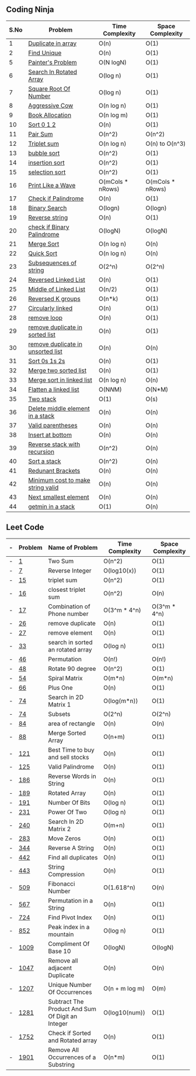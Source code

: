 ## Coding Ninja


| S.No | Problem | Time Complexity | Space Complexity |
| ---- | ---------------------------------------------------------------------------------------------------------------------------------------------- | ---------- | --------- |
| 1 | [Duplicate in array](https://github.com/Namansingh03/DSA-with-cpp/blob/main/coding%20ninja%20question/Duplicate_in_array.cpp) | O(n) | O(1) |
| 2 | [Find Unique](https://github.com/Namansingh03/DSA-with-cpp/blob/main/coding%20ninja%20question/Find_Unique.cpp) | O(n) | O(1) |
| 5 | [Painter's Problem](https://github.com/Namansingh03/DSA-with-cpp/blob/main/coding%20ninja%20question/Painter's_problem.cpp) | O(N logN) | O(1) | 
| 6 | [Search In Rotated Array](https://github.com/Namansingh03/DSA-with-cpp/blob/main/coding%20ninja%20question/Search-In-Rotated-Sorted-Array.cpp) | O(log n) | O(1) |
| 7 | [Square Root Of Number](https://github.com/Namansingh03/DSA-with-cpp/blob/main/coding%20ninja%20question/Search-In-Rotated-Sorted-Array.cpp) | O(log n) | O(1) |
| 8 | [Aggressive Cow](https://github.com/Namansingh03/DSA-with-cpp/blob/main/coding%20ninja%20question/aggressive_cows.cpp) | O(n log n) | O(1) |
| 9 | [Book Allocation](https://github.com/Namansingh03/DSA-with-cpp/blob/main/coding%20ninja%20question/books_allocation.cpp) |O(n log m) | O(1) |
| 10 | [Sort 0 1 2](https://github.com/Namansingh03/DSA-with-cpp/blob/main/coding%20ninja%20question/sort-0-1-2.cpp) | O(n) | O(1) |
| 11 | [Pair Sum](https://github.com/Namansingh03/DSA-with-cpp/blob/main/coding%20ninja%20question/pair-sum.cpp) | O(n^2) | O(n^2) |
| 12 | [Triplet sum](https://github.com/Namansingh03/DSA-with-cpp/blob/main/coding%20ninja%20question/3Sum.cpp) | O(n log n) | O(n) to O(n^3)|
| 13 | [bubble sort](https://github.com/Namansingh03/DSA-with-cpp/blob/main/coding%20ninja%20question/bubble_sort.cpp) | O(n^2) | O(1)|
| 14 | [insertion sort](https://github.com/Namansingh03/DSA-with-cpp/blob/main/coding%20ninja%20question/insertion_sort.cpp) | O(n^2) | O(1) |
| 15 | [selection sort](https://github.com/Namansingh03/DSA-with-cpp/blob/main/coding%20ninja%20question/selection_sort.cpp) | O(n^2) | O(1) |
| 16 | [Print Like a Wave](https://github.com/Namansingh03/DSA-with-cpp/blob/main/coding%20ninja%20question/Print_like_wave.cpp) | O(mCols * nRows)| O(mCols * nRows)|
| 17 | [Check if Palindrome](https://github.com/Namansingh03/DSA-with-cpp/blob/main/coding%20ninja%20question/check_if_palindrome.cpp) | O(n) | O(1)|
| 18 | [Binary Search](https://github.com/Namansingh03/DSA-with-cpp/blob/main/coding%20ninja%20question/Binary_Search.cpp) | O(logn) | O(logn)|
| 19 | [Reverse string](https://github.com/Namansingh03/DSA-with-cpp/blob/main/coding%20ninja%20question/Reverse_string.cpp) | O(n) | O(1)|
| 20 | [check if Binary Palindrome](https://github.com/Namansingh03/DSA-with-cpp/blob/main/coding%20ninja%20question/Binary_palindrome.cpp) | O(logN) | O(logN)|
| 21 | [Merge Sort](https://github.com/Namansingh03/DSA-with-cpp/blob/main/coding%20ninja%20question/Merge_sort.cpp) | O(n log n) | O(n)|
| 22 | [Quick Sort](https://github.com/Namansingh03/DSA-with-cpp/blob/main/coding%20ninja%20question/Quick_sort.cpp) | O(n log n) | O(n)|
| 23 | [Subsequences of string](https://github.com/Namansingh03/DSA-with-cpp/blob/main/coding%20ninja%20question/Subsequences_of_string.cpp) | O(2^n) | O(2^n)|
| 24 | [Reversed Linked List](https://github.com/Namansingh03/DSA-with-cpp/blob/main/coding%20ninja%20question/Reversed_linked_list.cpp) | O(n) | O(1)|
| 25 | [Middle of Linked List](https://github.com/Namansingh03/DSA-with-cpp/blob/main/coding%20ninja%20question/Middle_linked_list.cpp) | O(n/2) | O(1)|
| 26 | [Reversed K groups](https://github.com/Namansingh03/DSA-with-cpp/blob/main/coding%20ninja%20question/Reversed_K_groups.cpp) | O(n*k) | O(1)|
| 27 | [Circularly linked](https://github.com/Namansingh03/DSA-with-cpp/blob/main/coding%20ninja%20question/Circularly_liked.cpp) | O(n) | O(1)|
| 28 | [remove loop](https://github.com/Namansingh03/DSA-with-cpp/blob/main/coding%20ninja%20question/Detect_remove_loop.cpp) | O(n) | O(1)|
| 29 | [remove duplicate in sorted list](https://github.com/Namansingh03/DSA-with-cpp/blob/main/coding%20ninja%20question/Remove_sorted_list.cpp) | O(n) | O(1)|
| 30 | [remove duplicate in unsorted list](https://github.com/Namansingh03/DSA-with-cpp/blob/main/coding%20ninja%20question/Remove_unsorted_list.cpp) | O(n) | O(n)|
| 31 | [Sort 0s 1s 2s](https://github.com/Namansingh03/DSA-with-cpp/blob/main/coding%20ninja%20question/Sort_0s_1s_2s.cpp) | O(n) | O(1)|
| 32 | [Merge two sorted list](https://github.com/Namansingh03/DSA-with-cpp/blob/main/coding%20ninja%20question/Merge_two_sorted_list.cpp) | O(n) | O(1)|
| 33 | [Merge sort in linked list](https://github.com/Namansingh03/DSA-with-cpp/blob/main/coding%20ninja%20question/MergeSort_linked_list.cpp) | O(n log n) | O(n)|
| 34 | [Flatten a linked list](https://github.com/Namansingh03/DSA-with-cpp/blob/main/coding%20ninja%20question/Flatten_list.cpp) | O(N*N*M) | O(N*M)|
| 35 | [Two stack](https://github.com/Namansingh03/DSA-with-cpp/blob/main/coding%20ninja%20question/Two-stack.cpp) | O(1) | O(s)|
| 36 | [Delete middle element in a stack](https://github.com/Namansingh03/DSA-with-cpp/blob/main/coding%20ninja%20question/Delete_middle_element(stack).cpp) | O(n) | O(n)|
| 37 | [Valid parentheses](https://github.com/Namansingh03/DSA-with-cpp/blob/main/coding%20ninja%20question/Valid_parentheses.cpp) | O(n) | O(n)|
| 38 | [Insert at bottom](https://github.com/Namansingh03/DSA-with-cpp/blob/main/coding%20ninja%20question/Insert_at_bottom.cpp) | O(n) | O(n)|
| 39 | [Reverse stack with recursion](https://github.com/Namansingh03/DSA-with-cpp/blob/main/coding%20ninja%20question/Reverse_stack_recursion.cpp) | O(n^2) | O(n)|
| 40 | [Sort a stack](https://github.com/Namansingh03/DSA-with-cpp/blob/main/coding%20ninja%20question/Sort_a_stack.cpp) | O(n^2) | O(n)|
| 41 | [Redunant Brackets](https://github.com/Namansingh03/DSA-with-cpp/blob/main/coding%20ninja%20question/Redunant_brackets.cpp) | O(n) | O(n)|
| 42 | [Minimum cost to make string valid](https://github.com/Namansingh03/DSA-with-cpp/blob/main/coding%20ninja%20question/Redunant_brackets.cpp) | O(n) | O(n)|
| 43 | [Next smallest element](https://github.com/Namansingh03/DSA-with-cpp/blob/main/coding%20ninja%20question/Next_smallest_element.cpp) | O(n) | O(n)|
| 44 | [getmin in a stack](https://github.com/Namansingh03/DSA-with-cpp/blob/main/coding%20ninja%20question/getmin_stack.cpp) | O(1) | O(n)|


## Leet Code

| - | Problem                                                                                              | Name of Problem | Time Complexity | Space Complexity| 
| ---- | ---------------------------------------------------------------------------------------------------- | --------------- | --------------- | --------------- | 
| -    | [1](https://github.com/Namansingh03/DSA-with-cpp/blob/main/leetcode%20question/leetcode-1.cpp)       | Two Sum| O(n^2) | O(1)|
| -    | [7](https://github.com/Namansingh03/DSA-with-cpp/blob/main/leetcode%20question/leetcode-7.cpp)       | Reverse Integer | O(log10(x)) | O(1)|
| -    | [15](https://github.com/Namansingh03/DSA-with-cpp/blob/main/leetcode%20question/leetcode-15.cpp)       | triplet sum | O(n^2) | O(1)|
| -    | [16](https://github.com/Namansingh03/DSA-with-cpp/blob/main/leetcode%20question/leetcode-16.cpp)       | closest triplet sum | O(n^2) | O(n)|
| -    | [17](https://github.com/Namansingh03/DSA-with-cpp/blob/main/leetcode%20question/leetcode-17.cpp)       | Combination of Phone number | O(3^m * 4^n) | O(3^m * 4^n)|
| -    | [26](https://github.com/Namansingh03/DSA-with-cpp/blob/main/leetcode%20question/leetcode-26.cpp)       | remove duplicate | O(n) |O(1)
| -    | [27](https://github.com/Namansingh03/DSA-with-cpp/blob/main/leetcode%20question/leetcode-27.cpp)       | remove element | O(n)| O(1)|
| -    | [33](https://github.com/Namansingh03/DSA-with-cpp/blob/main/leetcode%20question/leetcode-33.cpp)       | search in sorted an rotated array | O(log n) | O(1)|
| -    | [46](https://github.com/Namansingh03/DSA-with-cpp/blob/main/leetcode%20question/leetcode-46.cpp)       | Permutation | O(n!)  | O(n!) |
| -    | [48](https://github.com/Namansingh03/DSA-with-cpp/blob/main/leetcode%20question/leetcode-48.cpp)       | Rotate 90 degree | O(n^2) | O(1) |
| -    | [54](https://github.com/Namansingh03/DSA-with-cpp/blob/main/leetcode%20question/leetcode-54.cpp)       | Spiral Matrix | O(m*n) |O(m*n)|
| -    | [66](https://github.com/Namansingh03/DSA-with-cpp/blob/main/leetcode%20question/leetcode-66.cpp)       | Plus One | O(n) |O(1)|
| -    | [74](https://github.com/Namansingh03/DSA-with-cpp/blob/main/leetcode%20question/leetcode-74.cpp)       | Search in 2D Matrix 1 |O(log(m*n)) | O(1) |
| -    | [74](https://github.com/Namansingh03/DSA-with-cpp/blob/main/leetcode%20question/leetcode-74.cpp)       | Subsets |O(2^n) | O(2^n) |
| -    | [84](https://github.com/Namansingh03/DSA-with-cpp/blob/main/leetcode%20question/leetcode-84.cpp)       | area of rectangle |O(n) | O(n) |
| -    | [88](https://github.com/Namansingh03/DSA-with-cpp/blob/main/leetcode%20question/leetcode-88.cpp)       | Merge Sorted Array | O(n+m) | O(1)|
| -    | [121](https://github.com/Namansingh03/DSA-with-cpp/blob/main/leetcode%20question/leetcode-121.cpp)       | Best Time to buy and sell stocks | O(n) | O(1)|
| -    | [125](https://github.com/Namansingh03/DSA-with-cpp/blob/main/leetcode%20question/leetcode-125.cpp)       | Valid Palindrome | O(n) | O(1)|
| -    | [186](https://github.com/Namansingh03/DSA-with-cpp/blob/main/leetcode%20question/leetcode-186.cpp)       | Reverse Words in String  |O(n) | O(1)|
| -    | [189](https://github.com/Namansingh03/DSA-with-cpp/blob/main/leetcode%20question/leetcode-189.cpp)       | Rotated Array | O(n) | O(1)|
| -    | [191](https://github.com/Namansingh03/DSA-with-cpp/blob/main/leetcode%20question/leetcode-191.cpp)       | Number Of Bits | O(log n) | O(1) |
| -    | [231](https://github.com/Namansingh03/DSA-with-cpp/blob/main/leetcode%20question/leetcode-231.cpp)       | Power Of Two | O(log n) | O(1)|
| -    | [240](https://github.com/Namansingh03/DSA-with-cpp/blob/main/leetcode%20question/leetcode-240.cpp)       | Search In 2D Matrix 2 | O(m+n) | O(1) |
| -    | [283](https://github.com/Namansingh03/DSA-with-cpp/blob/main/leetcode%20question/leetcode-283.cpp)       | Move Zeros | O(n) | O(1)|
| -    | [344](https://github.com/Namansingh03/DSA-with-cpp/blob/main/leetcode%20question/leetcode-344.cpp)       | Reverse A String | O(n) | O(1)
| -    | [442](https://github.com/Namansingh03/DSA-with-cpp/blob/main/leetcode%20question/leetcode-442.cpp)       | Find all duplicates |O(n) | O(1)|
| -   | [443](https://github.com/Namansingh03/DSA-with-cpp/blob/main/leetcode%20question/leetcode-443.cpp)       | String Compression | O(n) | O(1) |
| -   | [509](https://github.com/Namansingh03/DSA-with-cpp/blob/main/leetcode%20question/leetcode-509.cpp)       | Fibonacci Number | O(1.618^n) | O(n) |
| -   | [567](https://github.com/Namansingh03/DSA-with-cpp/blob/main/leetcode%20question/leetcode-567.cpp)       | Permutation in a String | O(n) | O(1)|
| -   | [724](https://github.com/Namansingh03/DSA-with-cpp/blob/main/leetcode%20question/leetcode-724.cpp)       | Find Pivot Index | O(n) | O(1)|
| -   | [852](https://github.com/Namansingh03/DSA-with-cpp/blob/main/leetcode%20question/leetcode-852.cpp)       | Peak index in a mountain | O(log n) | O(1)|
| -    | [1009](https://github.com/Namansingh03/DSA-with-cpp/blob/main/leetcode%20question/leetcode-1009.cpp)       | Compliment Of Base 10 | O(logN) | O(logN)|
| -    | [1047](https://github.com/Namansingh03/DSA-with-cpp/blob/main/leetcode%20question/leetcode-1047.cpp)       | Remove all adjacent Duplicate | O(n) | O(n)|
| -    | [1207](https://github.com/Namansingh03/DSA-with-cpp/blob/main/leetcode%20question/leetcode-1207.cpp)       |  Unique Number Of Occurrences | O(n + m log m) | O(m) |
| -    | [1281](https://github.com/Namansingh03/DSA-with-cpp/blob/main/leetcode%20question/leetcode-1281.cpp)       | Subtract The Product And Sum Of Digit an Integer | O(log10(num)) | O(1)|
| -    | [1752](https://github.com/Namansingh03/DSA-with-cpp/blob/main/leetcode%20question/leetcode-1752.cpp)       | Check if Sorted and Rotated array | O(n) | O(1)
| -    | [1901](https://github.com/Namansingh03/DSA-with-cpp/blob/main/leetcode%20question/leetcode-1901.cpp)       | Remove All Occurrences of a Substring| O(n*m) | O(1)|

